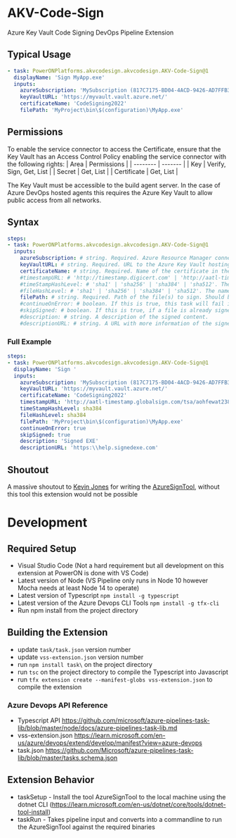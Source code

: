 # AKV-Code-Sign

Azure Key Vault Code Signing DevOps Pipeline Extension

## Typical Usage

```yaml
- task: PowerONPlatforms.akvcodesign.akvcodesign.AKV-Code-Sign@1
  displayName: 'Sign MyApp.exe'
  inputs:
    azureSubscription: 'MySubscription (817C7175-BD04-4ACD-9426-AD7FFB3D846A)'
    keyVaultURL: 'https://myvault.vault.azure.net/'
    certificateName: 'CodeSigning2022'
    filePath: 'MyProject\bin\$(configuration)\MyApp.exe'
```

## Permissions

To enable the service connector to access the Certificate, ensure that the Key Vault has an Access Control Policy enabling the service connector with the following rights:
| Area    | Permissions |
| -------- | ------- |
| Key  | Verify, Sign, Get, List    |
| Secret | Get, List     |
| Certificate    | Get, List    |

The Key Vault must be accessible to the build agent server. In the case of Azure DevOps hosted agents this requires the Azure Key Vault to allow public access from all networks.

## Syntax

```yaml
steps:
- task: PowerONPlatforms.akvcodesign.akvcodesign.AKV-Code-Sign@1
  inputs:
    azureSubscription: # string. Required. Azure Resource Manager connection.
    keyVaultURL: # string. Required. URL to the Azure Key Vault hosting the Certificate.
    certificateName: # string. Required. Name of the certificate in the Azure Key Vault
    #timestampURL: # 'http://timestamp.digicert.com' | 'http://aatl-timestamp.globalsign.com/tsa/aohfewat2389535fnasgnlg5m23' | 'http://timestamp.entrust.net/TSS/RFC3161sha2TS' | 'http://kstamp.keynectis.com/KSign/' | 'http://tsa.quovadisglobal.com/TSS/HttpTspServer' | 'http://tss.accv.es:8318/tsa' | 'http://time.certum.pl' | 'http://psis.catcert.cat/psis/catcert/tsp' | 'http://sha256timestamp.ws.symantec.com/sha256/timestamp' | 'http://rfc3161timestamp.globalsign.com/advanced' | 'http://timestamp.globalsign.com/tsa/r6advanced1' | 'http://timestamp.apple.com/ts01'. A URL to an RFC3161 compliant timestamping service. Default: 'http://timestamp.digicert.com'
    #timeStampHashLevel: # 'sha1' | 'sha256' | 'sha384' | 'sha512'. The name of the digest algorithm used for timestamping. Default: sha256
    #fileHashLevel: # 'sha1' | 'sha256' | 'sha384' | 'sha512'. The name of the digest algorithm used for hashing the file being signed. Default: sha256
    filePath: # string. Required. Path of the file(s) to sign. Should be fully qualified path or relative to the default working directory.
    #continueOnError: # boolean. If this is true, this task will fail if any errors are written to the error pipeline, or if any data is written to the Standard Error stream. Default: false
    #skipSigned: # boolean. If this is true, if a file is already signed it will be skipped, rather than replacing the existing signature. Default: false
    #description: # string. A description of the signed content.
    #descriptionURL: # string. A URL with more information of the signed content.
```

### Full Example

```yaml
steps:
- task: PowerONPlatforms.akvcodesign.akvcodesign.AKV-Code-Sign@1
  displayName: 'Sign '
  inputs:
    azureSubscription: 'MySubscription (817C7175-BD04-4ACD-9426-AD7FFB3D846A)'
    keyVaultURL: 'https://myvault.vault.azure.net/'
    certificateName: 'CodeSigning2022'
    timestampURL: 'http://aatl-timestamp.globalsign.com/tsa/aohfewat2389535fnasgnlg5m23'
    timeStampHashLevel: sha384
    fileHashLevel: sha384
    filePath: 'MyProject\bin\$(configuration)\MyApp.exe'
    continueOnError: true
    skipSigned: true
    description: 'Signed EXE'
    descriptionURL: 'https:\\help.signedexe.com'
```

## Shoutout

A massive shoutout to [Kevin Jones](https://github.com/vcsjones) for writing the [AzureSignTool](https://github.com/vcsjones/AzureSignTool), without this tool this extension would not be possible 

# Development

## Required Setup

- Visual Studio Code (Not a hard requirement but all development on this extension at PowerON is done with VS Code)
- Latest version of Node (VS Pipeline only runs in Node 10 however Mocha needs at least Node 14 to operate)
- Latest version of Typescript `npm install -g typescript`
- Latest version of the Azure Devops CLI Tools `npm install -g tfx-cli`
- Run npm install from the project directory

## Building the Extension

- update `task/task.json` version number
- update `vss-extension.json` version number 
- run `npm install task\` on the project directory
- run `tsc` on the project directory to compile the Typescript into Javascript
- run `tfx extension create --manifest-globs vss-extension.json` to compile the extension

### Azure Devops API Reference 

- Typescript API https://github.com/microsoft/azure-pipelines-task-lib/blob/master/node/docs/azure-pipelines-task-lib.md
- vss-extension.json https://learn.microsoft.com/en-us/azure/devops/extend/develop/manifest?view=azure-devops
- task.json https://github.com/Microsoft/azure-pipelines-task-lib/blob/master/tasks.schema.json

## Extension Behavior

- taskSetup - Install the tool AzureSignTool to the local machine using the dotnet CLI (https://learn.microsoft.com/en-us/dotnet/core/tools/dotnet-tool-install)
- taskRun - Takes pipeline input and converts into a commandline to run the AzureSignTool against the required binaries
